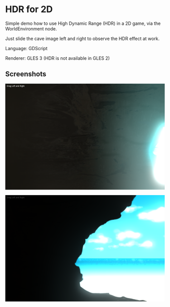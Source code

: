 # HDR for 2D

Simple demo how to use High Dynamic Range (HDR) in a 2D game,
via the WorldEnvironment node.

Just slide the cave image left and right to observe the HDR effect at work.

Language: GDScript

Renderer: GLES 3 (HDR is not available in GLES 2)

## Screenshots

![Screenshot](screenshots/left.png)

![Screenshot](screenshots/right.png)
